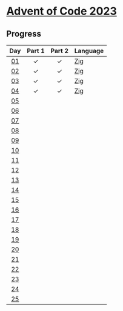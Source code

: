 # [Advent of Code 2023](https://adventofcode.com/2023)

## Progress

| Day  | Part 1 | Part 2 | Language |
| :--: | :----: | :----: | :------- |
| [01] |   ✓    |   ✓    | [Zig]    |
| [02] |   ✓    |   ✓    | [Zig]    |
| [03] |   ✓    |   ✓    | [Zig]    |
| [04] |   ✓    |   ✓    | [Zig]    |
| [05] |        |        |          |
| [06] |        |        |          |
| [07] |        |        |          |
| [08] |        |        |          |
| [09] |        |        |          |
| [10] |        |        |          |
| [11] |        |        |          |
| [12] |        |        |          |
| [13] |        |        |          |
| [14] |        |        |          |
| [15] |        |        |          |
| [16] |        |        |          |
| [17] |        |        |          |
| [18] |        |        |          |
| [19] |        |        |          |
| [20] |        |        |          |
| [21] |        |        |          |
| [22] |        |        |          |
| [23] |        |        |          |
| [24] |        |        |          |
| [25] |        |        |          |

<!-- links -->

[Zig]: https://ziglang.org
[01]: day-01/
[02]: day-02/
[03]: day-03/
[04]: day-04/
[05]: day-05/
[06]: day-06/
[07]: day-07/
[08]: day-08/
[09]: day-09/
[10]: day-10/
[11]: day-11/
[12]: day-12/
[13]: day-13/
[14]: day-14/
[15]: day-15/
[16]: day-16/
[17]: day-17/
[18]: day-18/
[19]: day-19/
[20]: day-20/
[21]: day-21/
[22]: day-22/
[23]: day-23/
[24]: day-24/
[25]: day-25/

